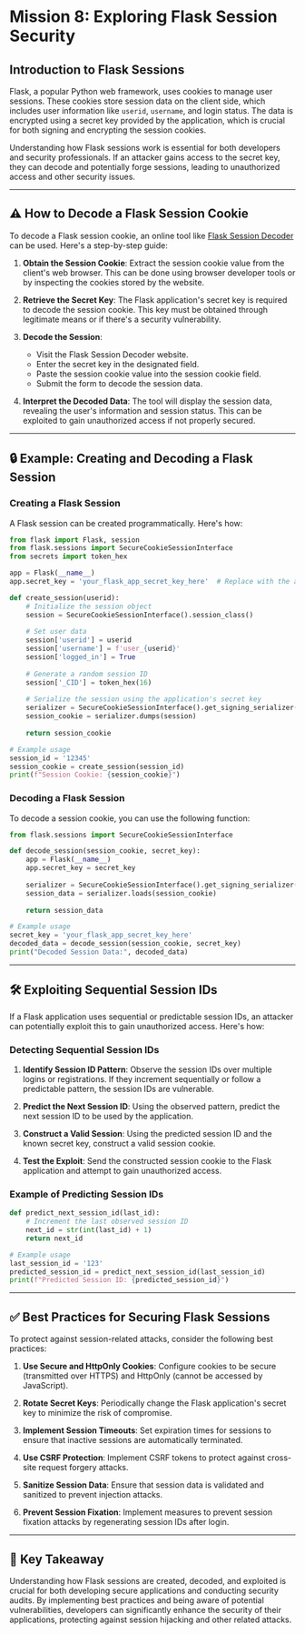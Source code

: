 

# Mission 8: Exploring Flask Session Security

## Introduction to Flask Sessions

Flask, a popular Python web framework, uses cookies to manage user sessions. These cookies store session data on the client side, which includes user information like `userid`, `username`, and login status. The data is encrypted using a secret key provided by the application, which is crucial for both signing and encrypting the session cookies.

Understanding how Flask sessions work is essential for both developers and security professionals. If an attacker gains access to the secret key, they can decode and potentially forge sessions, leading to unauthorized access and other security issues.

---

## ⚠️ How to Decode a Flask Session Cookie

To decode a Flask session cookie, an online tool like [Flask Session Decoder](https://www.kirsle.net/wizards/flask-session.cgi) can be used. Here's a step-by-step guide:

1. **Obtain the Session Cookie**: Extract the session cookie value from the client's web browser. This can be done using browser developer tools or by inspecting the cookies stored by the website.

2. **Retrieve the Secret Key**: The Flask application's secret key is required to decode the session cookie. This key must be obtained through legitimate means or if there's a security vulnerability.

3. **Decode the Session**:
   - Visit the Flask Session Decoder website.
   - Enter the secret key in the designated field.
   - Paste the session cookie value into the session cookie field.
   - Submit the form to decode the session data.

4. **Interpret the Decoded Data**: The tool will display the session data, revealing the user's information and session status. This can be exploited to gain unauthorized access if not properly secured.

---

## 🔒 Example: Creating and Decoding a Flask Session

### Creating a Flask Session

A Flask session can be created programmatically. Here's how:

```python
from flask import Flask, session
from flask.sessions import SecureCookieSessionInterface
from secrets import token_hex

app = Flask(__name__)
app.secret_key = 'your_flask_app_secret_key_here'  # Replace with the actual secret key

def create_session(userid):
    # Initialize the session object
    session = SecureCookieSessionInterface().session_class()
    
    # Set user data
    session['userid'] = userid
    session['username'] = f'user_{userid}'
    session['logged_in'] = True
    
    # Generate a random session ID
    session['_CID'] = token_hex(16)
    
    # Serialize the session using the application's secret key
    serializer = SecureCookieSessionInterface().get_signing_serializer(app)
    session_cookie = serializer.dumps(session)
    
    return session_cookie

# Example usage
session_id = '12345'
session_cookie = create_session(session_id)
print(f"Session Cookie: {session_cookie}")
```

### Decoding a Flask Session

To decode a session cookie, you can use the following function:

```python
from flask.sessions import SecureCookieSessionInterface

def decode_session(session_cookie, secret_key):
    app = Flask(__name__)
    app.secret_key = secret_key
    
    serializer = SecureCookieSessionInterface().get_signing_serializer(app)
    session_data = serializer.loads(session_cookie)
    
    return session_data

# Example usage
secret_key = 'your_flask_app_secret_key_here'
decoded_data = decode_session(session_cookie, secret_key)
print("Decoded Session Data:", decoded_data)
```

---

## 🛠️ Exploiting Sequential Session IDs

If a Flask application uses sequential or predictable session IDs, an attacker can potentially exploit this to gain unauthorized access. Here's how:

### Detecting Sequential Session IDs

1. **Identify Session ID Pattern**: Observe the session IDs over multiple logins or registrations. If they increment sequentially or follow a predictable pattern, the session IDs are vulnerable.

2. **Predict the Next Session ID**: Using the observed pattern, predict the next session ID to be used by the application.

3. **Construct a Valid Session**: Using the predicted session ID and the known secret key, construct a valid session cookie.

4. **Test the Exploit**: Send the constructed session cookie to the Flask application and attempt to gain unauthorized access.

### Example of Predicting Session IDs

```python
def predict_next_session_id(last_id):
    # Increment the last observed session ID
    next_id = str(int(last_id) + 1)
    return next_id

# Example usage
last_session_id = '123'
predicted_session_id = predict_next_session_id(last_session_id)
print(f"Predicted Session ID: {predicted_session_id}")
```

---

## ✅ Best Practices for Securing Flask Sessions

To protect against session-related attacks, consider the following best practices:

1. **Use Secure and HttpOnly Cookies**: Configure cookies to be secure (transmitted over HTTPS) and HttpOnly (cannot be accessed by JavaScript).

2. **Rotate Secret Keys**: Periodically change the Flask application's secret key to minimize the risk of compromise.

3. **Implement Session Timeouts**: Set expiration times for sessions to ensure that inactive sessions are automatically terminated.

4. **Use CSRF Protection**: Implement CSRF tokens to protect against cross-site request forgery attacks.

5. **Sanitize Session Data**: Ensure that session data is validated and sanitized to prevent injection attacks.

6. **Prevent Session Fixation**: Implement measures to prevent session fixation attacks by regenerating session IDs after login.

---

## 🎯 Key Takeaway

Understanding how Flask sessions are created, decoded, and exploited is crucial for both developing secure applications and conducting security audits. By implementing best practices and being aware of potential vulnerabilities, developers can significantly enhance the security of their applications, protecting against session hijacking and other related attacks.